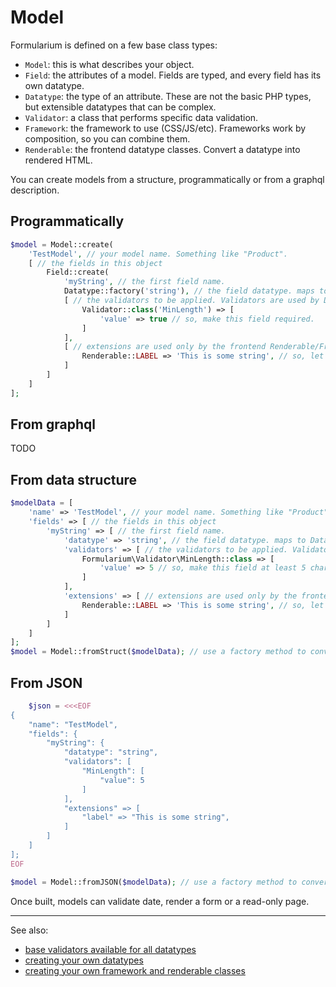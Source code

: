 # Model

Formularium is defined on a few base class types:

- `Model`: this is what describes your object.
- `Field`: the attributes of a model. Fields are typed, and every field has its own datatype.
- `Datatype`: the type of an attribute. These are not the basic PHP types, but extensible datatypes that can be complex.
- `Validator`: a class that performs specific data validation.
- `Framework`: the framework to use (CSS/JS/etc). Frameworks work by composition, so you can combine them.
- `Renderable`: the frontend datatype classes. Convert a datatype into rendered HTML.

You can create models from a structure, programmatically or from a graphql description.

## Programmatically

```php
$model = Model::create(
    'TestModel', // your model name. Something like "Product".
    [ // the fields in this object
        Field::create(
            'myString', // the first field name.
            Datatype::factory('string'), // the field datatype. maps to Datatype_string in this case.
            [ // the validators to be applied. Validators are used by Datatypes, although Renderable can use them for frontend validation too.
                Validator::class('MinLength') => [
                    'value' => true // so, make this field required.
                ]
            ],
            [ // extensions are used only by the frontend Renderable/Framework classes.
                Renderable::LABEL => 'This is some string', // so, let's add a label describing the field
            ]
        ]
    ]
];
```

## From graphql

TODO

## From data structure

```php
$modelData = [
    'name' => 'TestModel', // your model name. Something like "Product".
    'fields' => [ // the fields in this object
        'myString' => [ // the first field name.
            'datatype' => 'string', // the field datatype. maps to Datatype_string in this case.
            'validators' => [ // the validators to be applied. Validators are used by Datatypes, although Renderable can use them for frontend validation too.
                Formularium\Validator\MinLength::class => [
                    'value' => 5 // so, make this field at least 5 characters long.
                ]
            ],
            'extensions' => [ // extensions are used only by the frontend Renderable/Framework classes.
                Renderable::LABEL => 'This is some string', // so, let's add a label describing the field
            ]
        ]
    ]
];
$model = Model::fromStruct($modelData); // use a factory method to convert the structure into a Model class.
```

## From JSON

```php
    $json = <<<EOF
{
    "name": "TestModel",
    "fields": {
        "myString": {
            "datatype": "string",
            "validators": [
                "MinLength": [
                    "value": 5
                ]
            ],
            "extensions" => [
                "label" => "This is some string",
            ]
        ]
    ]
];
EOF

$model = Model::fromJSON($modelData); // use a factory method to convert the structure into a Model class.
```

Once built, models can validate date, render a form or a read-only page.

---

See also:

- [base validators available for all datatypes](basevalidator.md)
- [creating your own datatypes](datatype.md)
- [creating your own framework and renderable classes](frontend.md)
